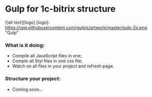 # Gulp for 1c-bitrix structure

![alt text][logo]
[logo]: https://raw.githubusercontent.com/gulpjs/artwork/master/gulp-2x.png "Gulp"

### What is it doing:
* Compile all JavaScript files in one;
* Comple all Styl files in one css file;
* Watch on all files in your project and refresh page.

### Structure your project:
* Coming soon...
